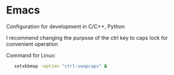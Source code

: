 # Emacs
Configuration for development in C/C++, Python

I recommend changing the purpose of the ctrl key to caps lock for convenient operation

Command for Linux:
```bash
   setxkbmap -option "ctrl:swapcaps" &
   ```
